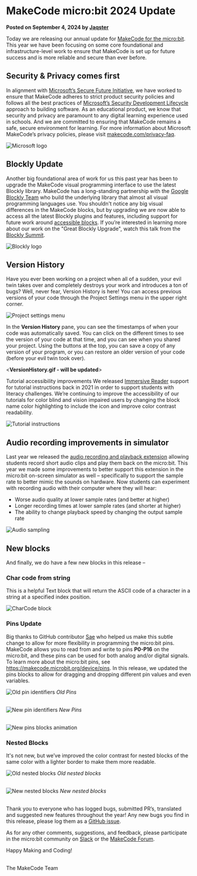 # MakeCode micro:bit 2024 Update

**Posted on September 4, 2024 by [Jaqster](https://github.com/jaqster)**

Today we are releasing our annual update for [MakeCode for the micro:bit](https://makecode.microbit.org). This year we have been focusing on some core foundational and infrastructure-level work to ensure that MakeCode is set up for future success and is more reliable and secure than ever before.

## Security & Privacy comes first

In alignment with [Microsoft’s Secure Future Initiative](https://blogs.microsoft.com/blog/2024/05/03/prioritizing-security-above-all-else), we have worked to ensure that MakeCode adheres to strict product security policies and follows all the best practices of [Microsoft’s Security Development Lifecycle](https://www.microsoft.com/en-us/securityengineering/sdl) approach to building software. As an educational product, we know that security and privacy are paramount to any digital learning experience used in schools. And we are committed to ensuring that MakeCode remains a safe, secure environment for learning. For more information about Microsoft MakeCode’s privacy policies, please visit [makecode.com/privacy-faq](https://makecode.com/privacy-faq).

![Microsoft logo](/static/blog/microbit/2024-update/msft-logo.png)

## Blockly Update

Another big foundational area of work for us this past year has been to upgrade the MakeCode visual programming interface to use the latest Blockly library. MakeCode has a long-standing partnership with the [Google Blockly Team](https://developers.google.com/blockly) who build the underlying library that almost all visual programming languages use. You shouldn't notice any big visual differences in the MakeCode blocks, but by upgrading we are now able to access all the latest Blockly plugins and features, including support for future work around [accessible blocks](https://developers.google.com/blockly/accessibility). If you’re interested in learning more about our work on the "Great Blockly Upgrade", watch this talk from the [Blockly Summit](https://rsvp.withgoogle.com/events/blockly-summit-2024/sessions/the-great-blockly-upgrade).

![Blockly logo](/static/blog/microbit/2024-update/blockly-logo.png)

## Version History

Have you ever been working on a project when all of a sudden, your evil twin takes over and completely destroys your work and introduces a ton of bugs? Well, never fear, Version History is here! You can access previous versions of your code through the Project Settings menu in the upper right corner.

![Project settings menu](/static/blog/microbit/2024-update/project-settings-menu.jpg)

In the **Version History** pane, you can see the timestamps of when your code was automatically saved. You can click on the different times to see the version of your code at that time, and you can see when you shared your project. Using the buttons at the top, you can save a copy of any version of your program, or you can restore an older version of your code (before your evil twin took over).

&lt;**VersionHistory.gif - will be updated**&gt;

Tutorial accessibility improvements We released [Immersive Reader](https://youtu.be/ZYJhQ0HNvq4) support for tutorial instructions back in 2021 in order to support students with literacy challenges. We’re continuing to improve the accessibility of our tutorials for color blind and vision impaired users by changing the block name color highlighting to include the icon and improve color contrast readability.

![Tutorial instructions](/static/blog/microbit/2024-update/tutorial-instructions.jpg)

## Audio recording improvements in simulator

Last year we released the [audio recording and playback extension](https://makecode.com/blog/microbit/2023-release) allowing students record short audio clips and play them back on the micro:bit. This year we made some improvements to better support this extension in the micro:bit on-screen simulator as well – specifically to support the sample rate to better mimic the sounds on hardware. Now students can experiment with recording audio with their computer where they will hear:

* Worse audio quality at lower sample rates (and better at higher)
* Longer recording times at lower sample rates (and shorter at higher)
* The ability to change playback speed by changing the output sample rate

![Audio sampling](/static/blog/microbit/2024-update/audio-sampling.jpg)

## New blocks

And finally, we do have a few new blocks in this release –

### Char code from string

This is a helpful Text block that will return the ASCII code of a character in a string at a specified index position.

![CharCode block](/static/blog/microbit/2024-update/char-code-block.jpg)

### Pins Update

Big thanks to GitHub contributor [Sae](https://github.com/sae220) who helped us make this subtle change to allow for more flexibility in programming the micro:bit pins. MakeCode allows you to read from and write to pins **P0-P16** on the micro:bit, and these pins can be used for both analog and/or digital signals. To learn more about the micro:bit pins, see https://makecode.microbit.org/device/pins. In this release, we updated the pins blocks to allow for dragging and dropping different pin values and even variables.

![Old pin identifiers](/static/blog/microbit/2024-update/old-pin-identifiers.png)
_Old Pins_
<br/><br/>

![New pin identifiers](/static/blog/microbit/2024-update/new-pin-identifiers.png)
_New Pins_
<br/><br/>

![New pins blocks animation](/static/blog/microbit/2024-update/new-pins.gif)

### Nested Blocks

It's not new, but we’ve improved the color contrast for nested blocks of the same color with a lighter border to make them more readable.

![Old nested blocks](/static/blog/microbit/2024-update/old-nested-blocks.png)
_Old nested blocks_
<br/><br/>

![New nested blocks](/static/blog/microbit/2024-update/new-nested-blocks.png)
_New nested blocks_
<br/><br/>

Thank you to everyone who has logged bugs, submitted PR’s, translated and suggested new features throughout the year! Any new bugs you find in this release, please log them as a [GitHub issue](https://github.com/Microsoft/pxt-microbit/issues).

As for any other comments, suggestions, and feedback, please participate in the micro:bit community on [Slack](https://tech.microbit.org/get-involved/where-to-find) or the [MakeCode Forum](https://forum.makecode.com).

Happy Making and Coding!

<br/>
The MakeCode Team